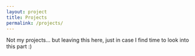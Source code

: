 ```yaml
---
layout: project
title: Projects
permalink: /projects/
---
```


Not my projects... but leaving this here, just in case I find time to look into this part :)
